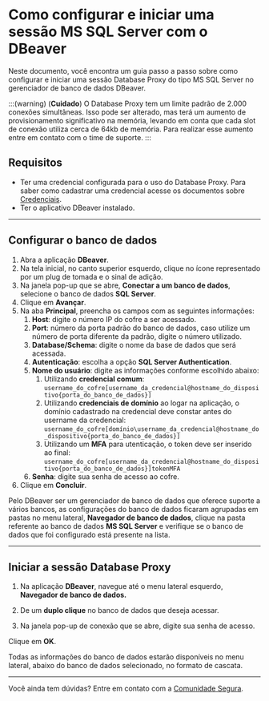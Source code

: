 # Como configurar e iniciar uma sessão MS SQL Server com o DBeaver

Neste documento, você encontra um guia passo a passo sobre como configurar e iniciar uma sessão Database Proxy do tipo MS SQL Server no gerenciador de banco de dados DBeaver.

:::(warning) (**Cuidado**)
O Database Proxy tem um limite padrão de 2.000 conexões simultâneas. Isso pode ser alterado, mas terá um aumento de provisionamento significativo na memória, levando em conta que cada slot de conexão utiliza cerca de 64kb de memória. Para realizar esse aumento entre em contato com o time de suporte.
:::

## Requisitos

* Ter uma credencial configurada para o uso do Database Proxy. Para saber como cadastrar uma credencial acesse os documentos sobre [Credenciais](/v4/docs/pt/pam-credentials).
* Ter o aplicativo DBeaver instalado.

---
## Configurar o banco de dados

1. Abra a aplicação **DBeaver**.
2. Na tela inicial, no canto superior esquerdo, clique no ícone representado por um plug de tomada e o sinal de adição.
3. Na janela pop-up que se abre, **Conectar a um banco de dados**, selecione o banco de dados **SQL Server**.
4. Clique em **Avançar**.
5. Na aba **Principal**, preencha os campos com as seguintes informações:
    1. **Host**: digite o número IP do cofre a ser acessado.
    2. **Port**: número da porta padrão do banco de dados, caso utilize um número de porta diferente da padrão, digite o número utilizado.
    3. **Database/Schema**: digite o nome da base de dados que será acessada.
    4. **Autenticação**: escolha a opção **SQL Server Authentication**.
    5. **Nome do usuário**: digite as informações conforme escolhido abaixo:
        1. Utilizando **credencial comum**: `username_do_cofre[username_da_credencial@hostname_do_dispositivo{porta_do_banco_de_dados}]`
        2. Utilizando **credenciais de domínio** ao logar na aplicação, o domínio cadastrado na credencial deve constar antes do username da credencial: `username_do_cofre[domínio\username_da_credencial@hostname_do_dispositivo{porta_do_banco_de_dados}]`
        3. Utilizando um **MFA** para utenticação, o token deve ser inserido ao final: `username_do_cofre[username_da_credencial@hostname_do_dispositivo{porta_do_banco_de_dados}]tokenMFA`
    6. **Senha**: digite sua senha de acesso ao cofre.
6. Clique em **Concluir**.

Pelo DBeaver ser um gerenciador de banco de dados que oferece suporte a vários bancos, as configurações do banco de dados ficaram agrupadas em pastas no menu lateral, **Navegador de banco de dados**, clique na pasta referente ao banco de dados **MS SQL Server**  e verifique se o banco de dados que foi configurado está presente na lista.

---
## Iniciar a sessão Database Proxy

1. Na aplicação **DBeaver**, navegue até o menu lateral esquerdo, **Navegador de banco de dados.**

1. De um **duplo clique** no banco de dados que deseja acessar.

1. Na janela pop-up de conexão que se abre, digite sua senha de acesso.

Clique em **OK**.

Todas as informações do banco de dados estarão disponíveis no menu lateral, abaixo do banco de dados selecionado, no formato de cascata.

---
Você ainda tem dúvidas? Entre em contato com a  [Comunidade Segura](https://community.Segura.io/).
